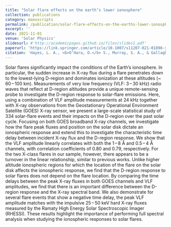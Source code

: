 ```yaml
---
title: "Solar flare effects on the earth’s lower ionosphere"
collection: publications
category: manuscripts
permalink: /publication/solar-flare-effects-on-the-earths-lower-ionosphere
excerpt: ''
date: 2021-11-01
venue: 'Solar Physics'
slidesurl: #'http://academicpages.github.io/files/slides1.pdf'
paperurl: 'https://link.springer.com/article/10.1007/s11207-021-01898-y'
citation: 'Hayes, L. A., <b>O’Hara, O.</b> S., Murray, S. A., & Gallagher, P. T. (2021). Solar flare effects on the earth’s lower ionosphere. Solar Physics, 296(11), 157.'
---
```


Solar flares significantly impact the conditions of the Earth’s ionosphere. In particular, the sudden increase in X-ray flux during a flare penetrates down to the lowest-lying D-region and dominates ionization at these altitudes (~ 60 – 100 km). Measurements of very low frequency (VLF: 3 – 30 kHz) radio waves that reflect at D-region altitudes provide a unique remote-sensing probe to investigate the D-region response to solar-flare emissions. Here, using a combination of VLF amplitude measurements at 24 kHz together with X-ray observations from the Geostationary Operational Environment Satellite (GOES) X-ray sensor, we present a large-scale statistical study of 334 solar-flare events and their impacts on the D-region over the past solar cycle. Focusing on both GOES broadband X-ray channels, we investigate how the flare peak fluxes and position on the solar disk dictate an ionospheric response and extend this to investigate the characteristic time delay between incident X-ray flux and the D-region response. We show that the VLF amplitude linearly correlates with both the 1 – 8 Å and 0.5 – 4 Å channels, with correlation coefficients of 0.80 and 0.79, respectively. For the two X-class flares in our sample, however, there appears to be a turnover in the linear relationship, similar to previous works. Unlike higher altitude ionospheric regions for which the location of the flare on the solar disk affects the ionospheric response, we find that the D-region response to solar flares does not depend on the flare location. By comparing the time delays between the peak X-ray fluxes in both GOES channels and VLF amplitudes, we find that there is an important difference between the D-region response and the X-ray spectral band. We also demonstrate for several flare events that show a negative time delay, the peak VLF amplitude matches with the impulsive 25 – 50 keV hard X-ray fluxes measured by the Ramaty High Energy Solar Spectroscopic Imager (RHESSI). These results highlight the importance of performing full spectral analysis when studying the ionospheric responses to solar flares.